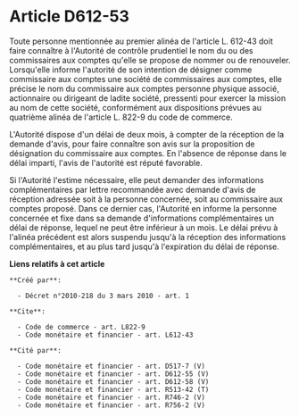 # Article D612-53

Toute personne mentionnée au premier alinéa de l'article L. 612-43 doit faire connaître à l'Autorité de contrôle prudentiel
le nom du ou des commissaires aux comptes qu'elle se propose de nommer ou de renouveler. Lorsqu'elle informe l'autorité de
son intention de désigner comme commissaire aux comptes une société de commissaires aux comptes, elle précise le nom du
commissaire aux comptes personne physique associé, actionnaire ou dirigeant de ladite société, pressenti pour exercer la
mission au nom de cette société, conformément aux dispositions prévues au quatrième alinéa de l'article L. 822-9 du code de
commerce.

L'Autorité dispose d'un délai de deux mois, à compter de la réception de la demande d'avis, pour faire connaître son avis sur
la proposition de désignation du commissaire aux comptes. En l'absence de réponse dans le délai imparti, l'avis de l'autorité
est réputé favorable. 

Si l'Autorité l'estime nécessaire, elle peut demander des informations complémentaires par lettre recommandée avec demande
d'avis de réception adressée soit à la personne concernée, soit au commissaire aux comptes proposé. Dans ce dernier cas,
l'Autorité en informe la personne concernée et fixe dans sa demande d'informations complémentaires un délai de réponse,
lequel ne peut être inférieur à un mois. Le délai prévu à l'alinéa précédent est alors suspendu jusqu'à la réception des
informations complémentaires, et au plus tard jusqu'à l'expiration du délai de réponse.

**Liens relatifs à cet article**

	**Créé par**:

	  - Décret n°2010-218 du 3 mars 2010 - art. 1

	**Cite**:

	  - Code de commerce - art. L822-9
	  - Code monétaire et financier - art. L612-43

	**Cité par**:

	  - Code monétaire et financier - art. D517-7 (V)
	  - Code monétaire et financier - art. D612-55 (V)
	  - Code monétaire et financier - art. D612-58 (V)
	  - Code monétaire et financier - art. R513-42 (T)
	  - Code monétaire et financier - art. R746-2 (V)
	  - Code monétaire et financier - art. R756-2 (V)
